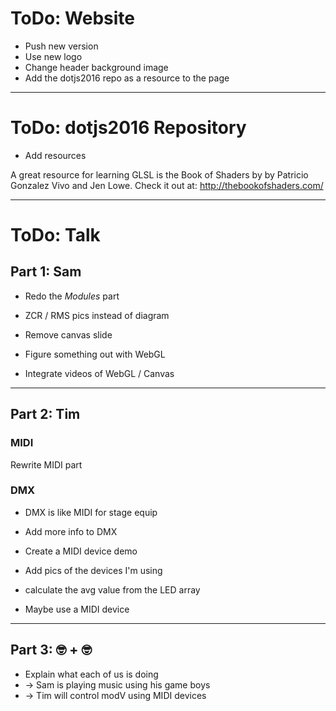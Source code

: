 # ToDo: Website

* Push new version
* Use new logo 
* Change header background image
* Add the dotjs2016 repo as a resource to the page





---

# ToDo: dotjs2016 Repository

* Add resources

A great resource for learning GLSL is the Book of Shaders by by Patricio Gonzalez Vivo and Jen Lowe. Check it out at: http://thebookofshaders.com/





---

# ToDo: Talk

## Part 1: Sam

* Redo the *Modules* part

* ZCR / RMS pics instead of diagram

* Remove canvas slide
* Figure something out with WebGL

* Integrate videos of WebGL / Canvas



---

## Part 2: Tim


### MIDI 

Rewrite MIDI part

### DMX

* DMX is like MIDI for stage equip
* Add more info to DMX

* Create a MIDI device demo
* Add pics of the devices I'm using
* calculate the avg value from the LED array

* Maybe use a MIDI device



---

## Part 3: 🤓 + 🤓

* Explain what each of us is doing
* -> Sam is playing music using his game boys
* -> Tim will control modV using MIDI devices 


